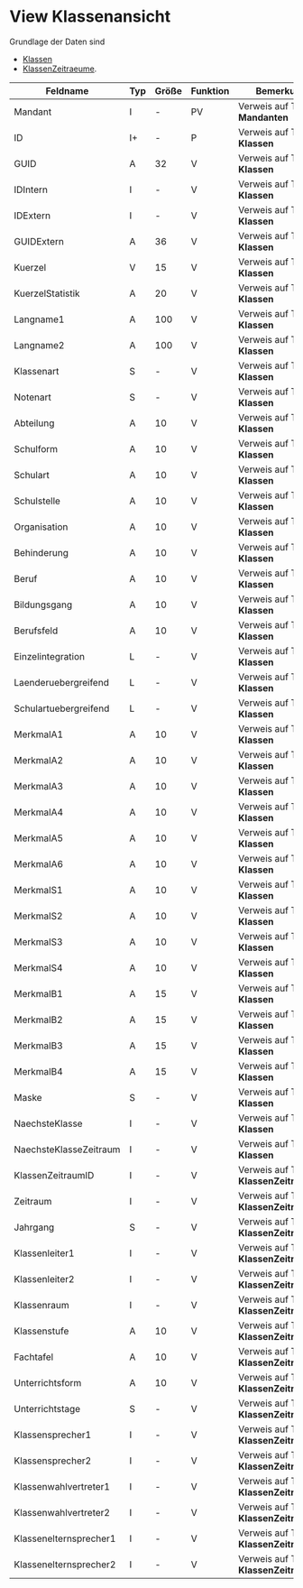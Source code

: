 # View Klassenansicht

Grundlage der Daten sind

* [Klassen](https://doc.magellan7-toolbox.stueber.de/datenstruktur/tabellen/Klassen/)
* [KlassenZeitraeume](https://doc.magellan7-toolbox.stueber.de/datenstruktur/tabellen/KlassenZeitraeume/).

| Feldname               | Typ | Größe | Funktion | Bemerkung                                |
|------------------------|-----|-------|----------|------------------------------------------|
| Mandant                | I   | -     | PV       | Verweis auf Tabelle **Mandanten**        |
| ID                     | I+  | -     | P        | Verweis auf Tabelle **Klassen**          |
| GUID                   | A   | 32    | V        | Verweis auf Tabelle **Klassen**          |
| IDIntern               | I   | -     | V        | Verweis auf Tabelle **Klassen**          |
| IDExtern               | I   | -     | V        | Verweis auf Tabelle **Klassen**          |
| GUIDExtern             | A   | 36    | V        | Verweis auf Tabelle **Klassen**          |
| Kuerzel                | V   | 15    | V        | Verweis auf Tabelle **Klassen**          |
| KuerzelStatistik       | A   | 20    | V        | Verweis auf Tabelle **Klassen**          |
| Langname1              | A   | 100   | V        | Verweis auf Tabelle **Klassen**          |
| Langname2              | A   | 100   | V        | Verweis auf Tabelle **Klassen**          |
| Klassenart             | S   | -     | V        | Verweis auf Tabelle **Klassen**          |
| Notenart               | S   | -     | V        | Verweis auf Tabelle **Klassen**          |
| Abteilung              | A   | 10    | V        | Verweis auf Tabelle **Klassen**          |
| Schulform              | A   | 10    | V        | Verweis auf Tabelle **Klassen**          |
| Schulart               | A   | 10    | V        | Verweis auf Tabelle **Klassen**          |
| Schulstelle            | A   | 10    | V        | Verweis auf Tabelle **Klassen**          |
| Organisation           | A   | 10    | V        | Verweis auf Tabelle **Klassen**          |
| Behinderung            | A   | 10    | V        | Verweis auf Tabelle **Klassen**          |
| Beruf                  | A   | 10    | V        | Verweis auf Tabelle **Klassen**          |
| Bildungsgang           | A   | 10    | V        | Verweis auf Tabelle **Klassen**          |
| Berufsfeld             | A   | 10    | V        | Verweis auf Tabelle **Klassen**          |
| Einzelintegration      | L   | -     | V        | Verweis auf Tabelle **Klassen**          |
| Laenderuebergreifend   | L   | -     | V        | Verweis auf Tabelle **Klassen**          |
| Schulartuebergreifend  | L   | -     | V        | Verweis auf Tabelle **Klassen**          |
| MerkmalA1              | A   | 10    | V        | Verweis auf Tabelle **Klassen**          |
| MerkmalA2              | A   | 10    | V        | Verweis auf Tabelle **Klassen**          |
| MerkmalA3              | A   | 10    | V        | Verweis auf Tabelle **Klassen**          |
| MerkmalA4              | A   | 10    | V        | Verweis auf Tabelle **Klassen**          |
| MerkmalA5              | A   | 10    | V        | Verweis auf Tabelle **Klassen**          |
| MerkmalA6              | A   | 10    | V        | Verweis auf Tabelle **Klassen**          |
| MerkmalS1              | A   | 10    | V        | Verweis auf Tabelle **Klassen**          |
| MerkmalS2              | A   | 10    | V        | Verweis auf Tabelle **Klassen**          |
| MerkmalS3              | A   | 10    | V        | Verweis auf Tabelle **Klassen**          |
| MerkmalS4              | A   | 10    | V        | Verweis auf Tabelle **Klassen**          |
| MerkmalB1              | A   | 15    | V        | Verweis auf Tabelle **Klassen**          |
| MerkmalB2              | A   | 15    | V        | Verweis auf Tabelle **Klassen**          |
| MerkmalB3              | A   | 15    | V        | Verweis auf Tabelle **Klassen**          |
| MerkmalB4              | A   | 15    | V        | Verweis auf Tabelle **Klassen**          |
| Maske                  | S   | -     | V        | Verweis auf Tabelle **Klassen**          |
| NaechsteKlasse         | I   | -     | V        | Verweis auf Tabelle **Klassen**          |
| NaechsteKlasseZeitraum | I   | -     | V        | Verweis auf Tabelle **Klassen**          |
| KlassenZeitraumID      | I   | -     | V        | Verweis auf Tabelle **KlassenZeitraeume** |
| Zeitraum               | I   | -     | V        | Verweis auf Tabelle **KlassenZeitraeume** |
| Jahrgang               | S   | -     | V        | Verweis auf Tabelle **KlassenZeitraeume** |
| Klassenleiter1         | I   | -     | V        | Verweis auf Tabelle **KlassenZeitraeume** |
| Klassenleiter2         | I   | -     | V        | Verweis auf Tabelle **KlassenZeitraeume** |
| Klassenraum            | I   | -     | V        | Verweis auf Tabelle **KlassenZeitraeume** |
| Klassenstufe           | A   | 10    | V        | Verweis auf Tabelle **KlassenZeitraeume** |
| Fachtafel              | A   | 10    | V        | Verweis auf Tabelle **KlassenZeitraeume** |
| Unterrichtsform        | A   | 10    | V        | Verweis auf Tabelle **KlassenZeitraeume** |
| Unterrichtstage        | S   | -     | V        | Verweis auf Tabelle **KlassenZeitraeume** |
| Klassensprecher1       | I   | -     | V        | Verweis auf Tabelle **KlassenZeitraeume** |
| Klassensprecher2       | I   | -     | V        | Verweis auf Tabelle **KlassenZeitraeume** |
| Klassenwahlvertreter1  | I   | -     | V        | Verweis auf Tabelle **KlassenZeitraeume** |
| Klassenwahlvertreter2  | I   | -     | V        | Verweis auf Tabelle **KlassenZeitraeume** |
| Klassenelternsprecher1 | I   | -     | V        | Verweis auf Tabelle **KlassenZeitraeume** |
| Klassenelternsprecher2 | I   | -     | V        | Verweis auf Tabelle **KlassenZeitraeume** |
